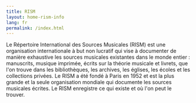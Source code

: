 ```yaml
---
title: RISM
layout: home-rism-info
lang: fr
permalink: /index.html
---
```


Le Répertoire International des Sources Musicales (RISM) est une organisation internationale à but non lucratif qui vise à documenter de manière exhaustive les sources musicales existantes dans le monde entier : manuscrits, musique imprimée, écrits sur la théorie musicale et livrets, que l'on trouve dans les bibliothèques, les archives, les églises, les écoles et les collections privées. Le RISM a été fondé à Paris en 1952 et est la plus grande et la seule organisation mondiale qui documente les sources musicales écrites. Le RISM enregistre ce qui existe et où l'on peut le trouver.

